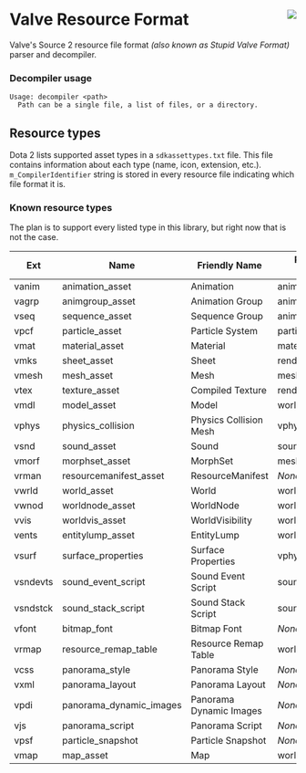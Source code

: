 # Valve Resource Format [<img src="https://travis-ci.org/SteamDatabase/ValveResourceFormat.svg?branch=master" align="right">](https://travis-ci.org/SteamDatabase/ValveResourceFormat)
Valve's Source 2 resource file format *(also known as Stupid Valve Format)* parser and decompiler.

### Decompiler usage
```
Usage: decompiler <path>
  Path can be a single file, a list of files, or a directory.
```

## Resource types
Dota 2 lists supported asset types in a `sdkassettypes.txt` file.
This file contains information about each type (name, icon, extension, etc.).
`m_CompilerIdentifier` string is stored in every resource file indicating which file format it is.

### Known resource types
The plan is to support every listed type in this library, but right now that is not the case.

Ext | Name | Friendly Name | Resource Module | Compiler Identifier
--- | ---- | ------------- | --------------- | -------------------
vanim | animation_asset | Animation | animationsystem | CompileAnimation
vagrp | animgroup_asset | Animation Group | animationsystem | CompileAnimGroup
vseq | sequence_asset | Sequence Group | animationsystem | CompileSequence
vpcf | particle_asset | Particle System | particles | CompileParticle *(KV3)*
vmat | material_asset | Material | materialsystem2 | CompileMaterial
vmks | sheet_asset | Sheet | rendersystemdx9 | :worried:
vmesh | mesh_asset | Mesh | meshsystem | CompileRenderMesh *(KV3)*
vtex | texture_asset | Compiled Texture | rendersystemdx9 | CompileTexture
vmdl | model_asset | Model | worldrenderer | CompileModel
vphys | physics_collision | Physics Collision Mesh | vphysics2 | CompileVPhysXData
vsnd | sound_asset | Sound | soundsystem | CompileSound
vmorf | morphset_asset | MorphSet | meshsystem | CompileMorph
vrman | resourcemanifest_asset | ResourceManifest | *None* | CompileResourceManifest
vwrld | world_asset | World | worldrenderer | CompileWorld
vwnod | worldnode_asset | WorldNode | worldrenderer | CompileWorldNode
vvis | worldvis_asset | WorldVisibility | worldrenderer | CompileMapVisibility
vents | entitylump_asset | EntityLump | worldrenderer | CompileEntityLump
vsurf | surface_properties | Surface Properties | vphysics2 | CompileSurfaceProperties
vsndevts | sound_event_script | Sound Event Script | soundsystem | CompileSoundEventScript
vsndstck | sound_stack_script | Sound Stack Script | soundsystem | CompileSoundStackScript
vfont | bitmap_font | Bitmap Font | *None* | CompileFont
vrmap | resource_remap_table | Resource Remap Table | worldrenderer | CompileResourceRemapTable
vcss | panorama_style | Panorama Style | *None* | CompilePanorama
vxml | panorama_layout | Panorama Layout | *None* | CompilePanorama
vpdi | panorama_dynamic_images | Panorama Dynamic Images | *None* | CompilePanorama
vjs | panorama_script | Panorama Script | *None* | CompilePanorama
vpsf | particle_snapshot | Particle Snapshot | *None* | CompilePsf
vmap | map_asset | Map | worldrenderer | CompileMap
